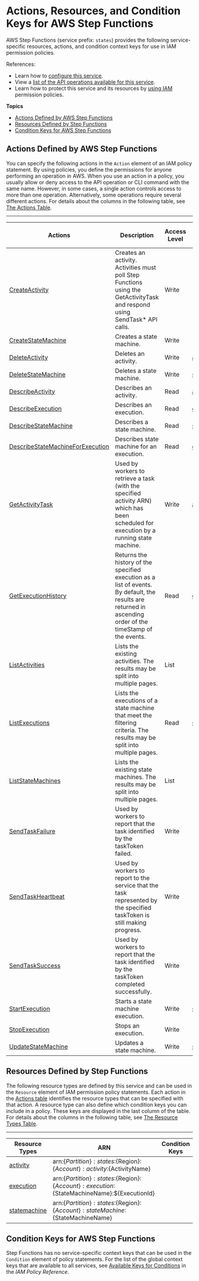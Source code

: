 # Actions, Resources, and Condition Keys for AWS Step Functions<a name="list_awsstepfunctions"></a>

AWS Step Functions \(service prefix: `states`\) provides the following service\-specific resources, actions, and condition context keys for use in IAM permission policies\.

References:
+ Learn how to [configure this service](https://docs.aws.amazon.com/step-functions/latest/dg/)\.
+ View a [list of the API operations available for this service](https://docs.aws.amazon.com/step-functions/latest/apireference/)\.
+ Learn how to protect this service and its resources by [using IAM](https://docs.aws.amazon.com/step-functions/latest/dg/procedure-create-iam-role.html) permission policies\.

**Topics**
+ [Actions Defined by AWS Step Functions](#awsstepfunctions-actions-as-permissions)
+ [Resources Defined by Step Functions](#awsstepfunctions-resources-for-iam-policies)
+ [Condition Keys for AWS Step Functions](#awsstepfunctions-policy-keys)

## Actions Defined by AWS Step Functions<a name="awsstepfunctions-actions-as-permissions"></a>

You can specify the following actions in the `Action` element of an IAM policy statement\. By using policies, you define the permissions for anyone performing an operation in AWS\. When you use an action in a policy, you usually allow or deny access to the API operation or CLI command with the same name\. However, in some cases, a single action controls access to more than one operation\. Alternatively, some operations require several different actions\. For details about the columns in the following table, see [The Actions Table](reference_policies_actions-resources-contextkeys.md#actions_table)\.


****  

| Actions | Description | Access Level | Resource Types \(\*required\) | Condition Keys | Dependent Actions | 
| --- | --- | --- | --- | --- | --- | 
|   [ CreateActivity ](https://docs.aws.amazon.com/step-functions/latest/apireference/API_CreateActivity.html)  | Creates an activity\. Activities must poll Step Functions using the GetActivityTask and respond using SendTask\* API calls\. | Write |  |  |  | 
|   [ CreateStateMachine ](https://docs.aws.amazon.com/step-functions/latest/apireference/API_CreateStateMachine.html)  | Creates a state machine\. | Write |  |  |  | 
|   [ DeleteActivity ](https://docs.aws.amazon.com/step-functions/latest/apireference/API_DeleteActivity.html)  | Deletes an activity\. | Write |   [ activity\* ](#awsstepfunctions-activity)   |  |  | 
|   [ DeleteStateMachine ](https://docs.aws.amazon.com/step-functions/latest/apireference/API_DeleteStateMachine.html)  | Deletes a state machine\. | Write |   [ statemachine\* ](#awsstepfunctions-statemachine)   |  |  | 
|   [ DescribeActivity ](https://docs.aws.amazon.com/step-functions/latest/apireference/API_DescribeActivity.html)  | Describes an activity\. | Read |   [ activity\* ](#awsstepfunctions-activity)   |  |  | 
|   [ DescribeExecution ](https://docs.aws.amazon.com/step-functions/latest/apireference/API_DescribeExecution.html)  | Describes an execution\. | Read |   [ execution\* ](#awsstepfunctions-execution)   |  |  | 
|   [ DescribeStateMachine ](https://docs.aws.amazon.com/step-functions/latest/apireference/API_DescribeStateMachine.html)  | Describes a state machine\. | Read |   [ statemachine\* ](#awsstepfunctions-statemachine)   |  |  | 
|   [ DescribeStateMachineForExecution ](https://docs.aws.amazon.com/step-functions/latest/apireference/API_DescribeStateMachineForExecution.html)  | Describes state machine for an execution\. | Read |   [ execution\* ](#awsstepfunctions-execution)   |  |  | 
|   [ GetActivityTask ](https://docs.aws.amazon.com/step-functions/latest/apireference/API_GetActivityTask.html)  | Used by workers to retrieve a task \(with the specified activity ARN\) which has been scheduled for execution by a running state machine\. | Write |   [ activity\* ](#awsstepfunctions-activity)   |  |  | 
|   [ GetExecutionHistory ](https://docs.aws.amazon.com/step-functions/latest/apireference/API_GetExecutionHistory.html)  | Returns the history of the specified execution as a list of events\. By default, the results are returned in ascending order of the timeStamp of the events\. | Read |   [ execution\* ](#awsstepfunctions-execution)   |  |  | 
|   [ ListActivities ](https://docs.aws.amazon.com/step-functions/latest/apireference/API_ListActivities.html)  | Lists the existing activities\. The results may be split into multiple pages\. | List |  |  |  | 
|   [ ListExecutions ](https://docs.aws.amazon.com/step-functions/latest/apireference/API_ListExecutions.html)  | Lists the executions of a state machine that meet the filtering criteria\. The results may be split into multiple pages\. | Read |   [ statemachine\* ](#awsstepfunctions-statemachine)   |  |  | 
|   [ ListStateMachines ](https://docs.aws.amazon.com/step-functions/latest/apireference/API_ListStateMachines.html)  | Lists the existing state machines\. The results may be split into multiple pages\. | List |  |  |  | 
|   [ SendTaskFailure ](https://docs.aws.amazon.com/step-functions/latest/apireference/API_SendTaskFailure.html)  | Used by workers to report that the task identified by the taskToken failed\. | Write |  |  |  | 
|   [ SendTaskHeartbeat ](https://docs.aws.amazon.com/step-functions/latest/apireference/API_SendTaskHeartbeat.html)  | Used by workers to report to the service that the task represented by the specified taskToken is still making progress\. | Write |  |  |  | 
|   [ SendTaskSuccess ](https://docs.aws.amazon.com/step-functions/latest/apireference/API_SendTaskSuccess.html)  | Used by workers to report that the task identified by the taskToken completed successfully\. | Write |  |  |  | 
|   [ StartExecution ](https://docs.aws.amazon.com/step-functions/latest/apireference/API_StartExecution.html)  | Starts a state machine execution\. | Write |   [ statemachine\* ](#awsstepfunctions-statemachine)   |  |  | 
|   [ StopExecution ](https://docs.aws.amazon.com/step-functions/latest/apireference/API_StopExecution.html)  | Stops an execution\. | Write |  |  |  | 
|   [ UpdateStateMachine ](https://docs.aws.amazon.com/step-functions/latest/apireference/API_UpdateStateMachine.html)  | Updates a state machine\. | Write |   [ statemachine\* ](#awsstepfunctions-statemachine)   |  |  | 

## Resources Defined by Step Functions<a name="awsstepfunctions-resources-for-iam-policies"></a>

The following resource types are defined by this service and can be used in the `Resource` element of IAM permission policy statements\. Each action in the [Actions table](#awsstepfunctions-actions-as-permissions) identifies the resource types that can be specified with that action\. A resource type can also define which condition keys you can include in a policy\. These keys are displayed in the last column of the table\. For details about the columns in the following table, see [The Resource Types Table](reference_policies_actions-resources-contextkeys.md#resources_table)\.


****  

| Resource Types | ARN | Condition Keys | 
| --- | --- | --- | 
|   [ activity ](https://docs.aws.amazon.com/step-functions/latest/dg/concepts-activities.html)  |  arn:$\{Partition\}:states:$\{Region\}:$\{Account\}:activity:$\{ActivityName\}  |  | 
|   [ execution ](https://docs.aws.amazon.com/step-functions/latest/dg/concepts-state-machine-executions.html)  |  arn:$\{Partition\}:states:$\{Region\}:$\{Account\}:execution:$\{StateMachineName\}:$\{ExecutionId\}  |  | 
|   [ statemachine ](https://docs.aws.amazon.com/step-functions/latest/dg/concepts-amazon-states-language.html)  |  arn:$\{Partition\}:states:$\{Region\}:$\{Account\}:stateMachine:$\{StateMachineName\}  |  | 

## Condition Keys for AWS Step Functions<a name="awsstepfunctions-policy-keys"></a>

Step Functions has no service\-specific context keys that can be used in the `Condition` element of policy statements\. For the list of the global context keys that are available to all services, see [Available Keys for Conditions](reference_policies_condition-keys.html#AvailableKeys) in the *IAM Policy Reference*\.
